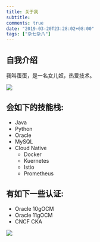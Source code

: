 ```yaml
---
title: 关于我
subtitle:
comments: true
date: "2019-03-20T23:28:02+08:00"
tags: ["杂七杂八"]
---
```


## 自我介绍

我叫蛋蛋，是一名女儿奴，热爱技术。

![](../assets/markdown-img-paste-20190606102921451.png)

## 会如下的技能栈:
- Java
- Python
- Oracle
- MySQL
- Cloud Native
  - Docker
  - Kuernetes
  - Istio
  - Prometheus


## 有如下一些认证:
- Oracle 10gOCM
- Oracle 11gOCM
- CNCF CKA

![](../assets/markdown-img-paste-20190611090439501.png)
